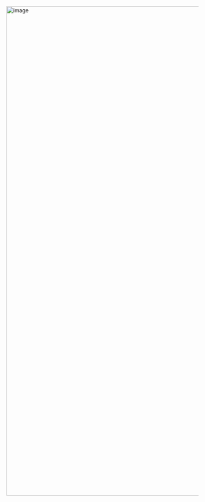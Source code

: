 <img width="1279" alt="image" src="https://github.com/user-attachments/assets/c5130224-f005-4d62-9f6a-3e4e9fd0bf30" />
